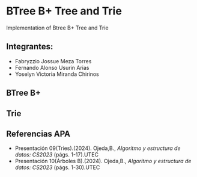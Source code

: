 # BTree B+ Tree and Trie
Implementation of  Btree B+ Tree and Trie
## Integrantes:
- Fabryzzio Jossue Meza Torres
- Fernando Alonso Usurin Arias
- Yoselyn Victoria Miranda Chirinos
## BTree B+


## Trie

## Referencias APA
- Presentación 09(Tries).(2024). Ojeda,B., *Algoritmo y estructura de datos: CS2023* (págs. 1-17).UTEC
- Presentación 10(Árboles B).(2024). Ojeda,B., *Algoritmo y estructura de datos: CS2023* (págs. 1-30).UTEC
